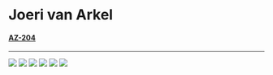 # Joeri van Arkel

#### [AZ-204](AZ204.md)
<!--#### [PCAP-31](PCAP-31.md))-->
<!--#### [Others](Others.md)-->
--------

![](http://github-profile-summary-cards.vercel.app/api/cards/profile-details?username=joerivanarkel&theme=github_dark)
![](http://github-profile-summary-cards.vercel.app/api/cards/repos-per-language?username=joerivanarkel&theme=github_dark)
![](http://github-profile-summary-cards.vercel.app/api/cards/most-commit-language?username=joerivanarkel&theme=github_dark)
![](http://github-profile-summary-cards.vercel.app/api/cards/stats?username=joerivanarkel&theme=github_dark)
![](http://github-profile-summary-cards.vercel.app/api/cards/productive-time?username=joerivanarkel&theme=github_dark&utcOffset=1)
![](https://github-readme-stats.vercel.app/api/wakatime?username=joerivanarkel&layout=compact&theme=github_dark)
